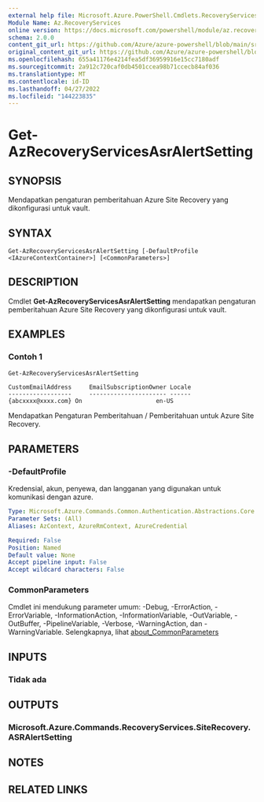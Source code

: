 ```yaml
---
external help file: Microsoft.Azure.PowerShell.Cmdlets.RecoveryServices.SiteRecovery.dll-Help.xml
Module Name: Az.RecoveryServices
online version: https://docs.microsoft.com/powershell/module/az.recoveryservices/get-azrecoveryservicesasralertsetting
schema: 2.0.0
content_git_url: https://github.com/Azure/azure-powershell/blob/main/src/RecoveryServices/RecoveryServices/help/Get-AzRecoveryServicesAsrAlertSetting.md
original_content_git_url: https://github.com/Azure/azure-powershell/blob/main/src/RecoveryServices/RecoveryServices/help/Get-AzRecoveryServicesAsrAlertSetting.md
ms.openlocfilehash: 655a41176e4214fea5df36959916e15cc7180adf
ms.sourcegitcommit: 2a912c720caf0db4501ccea98b71ccecb84af036
ms.translationtype: MT
ms.contentlocale: id-ID
ms.lasthandoff: 04/27/2022
ms.locfileid: "144223835"
---
```

# Get-AzRecoveryServicesAsrAlertSetting

## SYNOPSIS
Mendapatkan pengaturan pemberitahuan Azure Site Recovery yang dikonfigurasi untuk vault.

## SYNTAX

```
Get-AzRecoveryServicesAsrAlertSetting [-DefaultProfile <IAzureContextContainer>] [<CommonParameters>]
```

## DESCRIPTION
Cmdlet **Get-AzRecoveryServicesAsrAlertSetting** mendapatkan pengaturan pemberitahuan Azure Site Recovery yang dikonfigurasi untuk vault.

## EXAMPLES

### Contoh 1
```powershell
Get-AzRecoveryServicesAsrAlertSetting
```

```output
CustomEmailAddress     EmailSubscriptionOwner Locale
------------------     ---------------------- ------
{abcxxxx@xxxx.com} On                     en-US
```

Mendapatkan Pengaturan Pemberitahuan / Pemberitahuan untuk Azure Site Recovery.

## PARAMETERS

### -DefaultProfile
Kredensial, akun, penyewa, dan langganan yang digunakan untuk komunikasi dengan azure.

```yaml
Type: Microsoft.Azure.Commands.Common.Authentication.Abstractions.Core.IAzureContextContainer
Parameter Sets: (All)
Aliases: AzContext, AzureRmContext, AzureCredential

Required: False
Position: Named
Default value: None
Accept pipeline input: False
Accept wildcard characters: False
```

### CommonParameters
Cmdlet ini mendukung parameter umum: -Debug, -ErrorAction, -ErrorVariable, -InformationAction, -InformationVariable, -OutVariable, -OutBuffer, -PipelineVariable, -Verbose, -WarningAction, dan -WarningVariable. Selengkapnya, lihat [about_CommonParameters](http://go.microsoft.com/fwlink/?LinkID=113216)

## INPUTS

### Tidak ada

## OUTPUTS

### Microsoft.Azure.Commands.RecoveryServices.SiteRecovery.ASRAlertSetting

## NOTES

## RELATED LINKS
